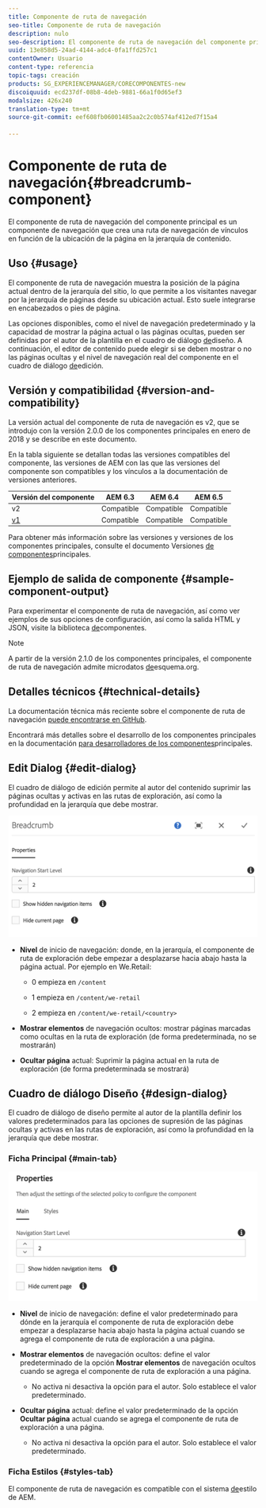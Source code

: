 ```yaml
---
title: Componente de ruta de navegación
seo-title: Componente de ruta de navegación
description: nulo
seo-description: El componente de ruta de navegación del componente principal es un componente de navegación que crea una ruta de navegación de vínculos en función de la ubicación de la página en la jerarquía de contenido.
uuid: 13e858d5-24ad-4144-adc4-0fa1ffd257c1
contentOwner: Usuario
content-type: referencia
topic-tags: creación
products: SG_EXPERIENCEMANAGER/CORECOMPONENTES-new
discoiquuid: ecd237df-08b8-4deb-9881-66a1f0d65ef3
modalsize: 426x240
translation-type: tm+mt
source-git-commit: eef608fb06001485aa2c2c0b574af412ed7f15a4

---
```



# Componente de ruta de navegación{#breadcrumb-component}

El componente de ruta de navegación del componente principal es un componente de navegación que crea una ruta de navegación de vínculos en función de la ubicación de la página en la jerarquía de contenido.

## Uso {#usage}

El componente de ruta de navegación muestra la posición de la página actual dentro de la jerarquía del sitio, lo que permite a los visitantes navegar por la jerarquía de páginas desde su ubicación actual. Esto suele integrarse en encabezados o pies de página.

Las opciones disponibles, como el nivel de navegación predeterminado y la capacidad de mostrar la página actual o las páginas ocultas, pueden ser definidas por el autor de la plantilla en el cuadro de diálogo [de](#design-dialog)diseño. A continuación, el editor de contenido puede elegir si se deben mostrar o no las páginas ocultas y el nivel de navegación real del componente en el cuadro de diálogo [de](#edit-dialog)edición.

## Versión y compatibilidad {#version-and-compatibility}

La versión actual del componente de ruta de navegación es v2, que se introdujo con la versión 2.0.0 de los componentes principales en enero de 2018 y se describe en este documento.

En la tabla siguiente se detallan todas las versiones compatibles del componente, las versiones de AEM con las que las versiones del componente son compatibles y los vínculos a la documentación de versiones anteriores.

| Versión del componente | AEM 6.3 | AEM 6.4 | AEM 6.5 |
|--- |--- |--- |--- |
| v2 | Compatible | Compatible | Compatible |
| [v1](breadcrumb-v1.md) | Compatible | Compatible | Compatible |

Para obtener más información sobre las versiones y versiones de los componentes principales, consulte el documento Versiones [de componentes](versions.md)principales.

## Ejemplo de salida de componente {#sample-component-output}

Para experimentar el componente de ruta de navegación, así como ver ejemplos de sus opciones de configuración, así como la salida HTML y JSON, visite la biblioteca [de](http://opensource.adobe.com/aem-core-wcm-components/library/breadcrumb/hidden/level-1/level-2/breadcrumb.html)componentes.

>[!NOTE]
>
>A partir de la versión 2.1.0 de los componentes principales, el componente de ruta de navegación admite microdatos [de](https://schema.org/BreadcrumbList)esquema.org.

## Detalles técnicos {#technical-details}

La documentación técnica más reciente sobre el componente de ruta de navegación [puede encontrarse en GitHub](https://github.com/adobe/aem-core-wcm-components/blob/master/content/src/content/jcr_root/apps/core/wcm/components/breadcrumb/v2/breadcrumb).

Encontrará más detalles sobre el desarrollo de los componentes principales en la documentación [para desarrolladores de los componentes](developing.md)principales.

## Edit Dialog {#edit-dialog}

El cuadro de diálogo de edición permite al autor del contenido suprimir las páginas ocultas y activas en las rutas de exploración, así como la profundidad en la jerarquía que debe mostrar.

![](assets/screen_shot_2018-01-12at124250.png)

* **Nivel** de inicio de navegación: donde, en la jerarquía, el componente de ruta de exploración debe empezar a desplazarse hacia abajo hasta la página actual. Por ejemplo en We.Retail:

   * 0 empieza en `/content`

   * 1 empieza en `/content/we-retail`
   * 2 empieza en `/content/we-retail/<country>`

* **Mostrar elementos** de navegación ocultos: mostrar páginas marcadas como ocultas en la ruta de exploración (de forma predeterminada, no se mostrarán)
* **Ocultar página** actual: Suprimir la página actual en la ruta de exploración (de forma predeterminada se mostrará)

## Cuadro de diálogo Diseño {#design-dialog}

El cuadro de diálogo de diseño permite al autor de la plantilla definir los valores predeterminados para las opciones de supresión de las páginas ocultas y activas en las rutas de exploración, así como la profundidad en la jerarquía que debe mostrar.

### Ficha Principal {#main-tab}

![](assets/screen_shot_2018-01-12at124437.png)

* **Nivel** de inicio de navegación: define el valor predeterminado para dónde en la jerarquía el componente de ruta de exploración debe empezar a desplazarse hacia abajo hasta la página actual cuando se agrega el componente de ruta de exploración a una página.
* **Mostrar elementos** de navegación ocultos: define el valor predeterminado de la opción **Mostrar elementos** de navegación ocultos cuando se agrega el componente de ruta de exploración a una página.

   * No activa ni desactiva la opción para el autor. Solo establece el valor predeterminado.

* **Ocultar página** actual: define el valor predeterminado de la opción **Ocultar página** actual cuando se agrega el componente de ruta de exploración a una página.

   * No activa ni desactiva la opción para el autor. Solo establece el valor predeterminado.

### Ficha Estilos {#styles-tab}

El componente de ruta de navegación es compatible con el sistema [de](authoring.md#component-styling)estilo de AEM.